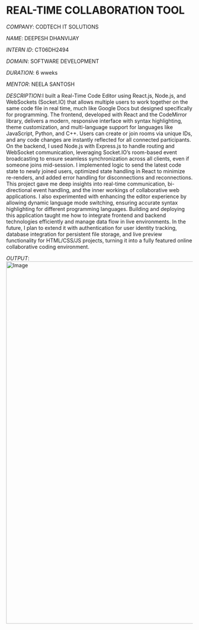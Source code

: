 # REAL-TIME COLLABORATION TOOL

*COMPANY*: CODTECH IT SOLUTIONS

*NAME*: DEEPESH DHANVIJAY

*INTERN ID*: CT06DH2494

*DOMAIN*: SOFTWARE DEVELOPMENT

*DURATION*: 6 wweks

*MENTOR*: NEELA SANTOSH

*DESCRIPTION*:I built a Real-Time Code Editor using React.js, Node.js, and WebSockets (Socket.IO) that allows multiple users to work together on the same code file in real time, much like Google Docs but designed specifically for programming. The frontend, developed with React and the CodeMirror library, delivers a modern, responsive interface with syntax highlighting, theme customization, and multi-language support for languages like JavaScript, Python, and C++. Users can create or join rooms via unique IDs, and any code changes are instantly reflected for all connected participants. On the backend, I used Node.js with Express.js to handle routing and WebSocket communication, leveraging Socket.IO’s room-based event broadcasting to ensure seamless synchronization across all clients, even if someone joins mid-session. I implemented logic to send the latest code state to newly joined users, optimized state handling in React to minimize re-renders, and added error handling for disconnections and reconnections. This project gave me deep insights into real-time communication, bi-directional event handling, and the inner workings of collaborative web applications. I also experimented with enhancing the editor experience by allowing dynamic language mode switching, ensuring accurate syntax highlighting for different programming languages. Building and deploying this application taught me how to integrate frontend and backend technologies efficiently and manage data flow in live environments. In the future, I plan to extend it with authentication for user identity tracking, database integration for persistent file storage, and live preview functionality for HTML/CSS/JS projects, turning it into a fully featured online collaborative coding environment.

*OUTPUT*:
<img width="1911" height="978" alt="Image" src="https://github.com/user-attachments/assets/e5c5ba5f-782c-45bd-bff7-357c6da2e576" />


